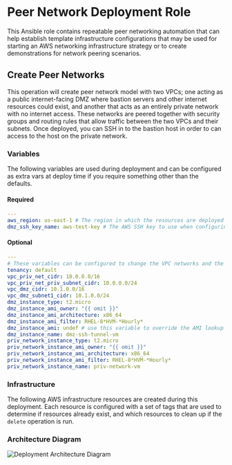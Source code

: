 # Peer Network Deployment Role

This Ansible role contains repeatable peer networking automation that can help establish template infrastructure configurations that may be used for starting an AWS networking infrastructure strategy or to create demonstrations for network peering scenarios.

## Create Peer Networks

This operation will create peer network model with two VPCs; one acting as a public internet-facing DMZ where bastion servers and other internet resources could exist, and another that acts as an entirely private network with no internet access.  These networks are peered together with security groups and routing rules that allow traffic between the two VPCs and their subnets.  Once deployed, you can SSH in to the bastion host in order to can access to the host on the private network.

### Variables

The following variables are used during deployment and can be configured as extra vars at deploy time if you require something other than the defaults.

#### Required

```yaml
---
aws_region: us-east-1 # The region in which the resources are deployed
dmz_ssh_key_name: aws-test-key # The AWS SSH key to use when configuring access to the EC2 instances
```

#### Optional

```yaml
---
# These variables can be configured to change the VPC networks and the EC2 instances deployed into them.
tenancy: default
vpc_priv_net_cidr: 10.0.0.0/16
vpc_priv_net_priv_subnet_cidr: 10.0.0.0/24
vpc_dmz_cidr: 10.1.0.0/16
vpc_dmz_subnet1_cidr: 10.1.0.0/24
dmz_instance_type: t2.micro
dmz_instance_ami_owner: "{{ omit }}"
dmz_instance_ami_architecture: x86_64
dmz_instance_ami_filter: RHEL-8*HVM-*Hourly*
dmz_instance_ami: undef # use this variable to override the AMI lookup
dmz_instance_name: dmz-ssh-tunnel-vm
priv_network_instance_type: t2.micro
priv_network_instance_ami_owner: "{{ omit }}"
priv_network_instance_ami_architecture: x86_64
priv_network_instance_ami_filter: RHEL-8*HVM-*Hourly*
priv_network_instance_name: priv-network-vm
```

### Infrastructure

The following AWS infrastructure resources are created during this deployment.  Each resource is configured with a set of tags that are used to determine if resources already exist, and which resources to clean up if the `delete` operation is run.

### Architecture Diagram

![Deployment Architecture Diagram](./files/peer_network_arch_diagram.png)
